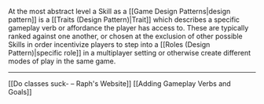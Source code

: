 At the most abstract level a Skill as a [[Game Design Patterns|design pattern]] is a [[Traits (Design Pattern)|Trait]] which describes a specific gameplay verb or affordance the player has access to. These are typically ranked against one another, or chosen at the exclusion of other possible Skills in order incentivize players to step into a [[Roles (Design Pattern)|specific role]] in a multiplayer setting or otherwise create different modes of play in the same game. 

---
[[Do classes suck- – Raph's Website]]
[[Adding Gameplay Verbs and Goals]]
